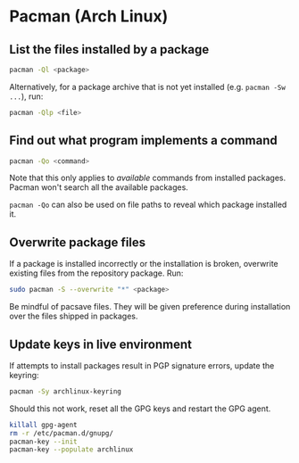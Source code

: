 # Pacman (Arch Linux)

## List the files installed by a package

```sh
pacman -Ql <package>
```

Alternatively, for a package archive that is not yet installed (e.g. `pacman
-Sw ...`), run:
```sh
pacman -Qlp <file>
```

## Find out what program implements a command

```sh
pacman -Qo <command>
```

Note that this only applies to *available* commands from installed packages.
Pacman won't search all the available packages.

`pacman -Qo` can also be used on file paths to reveal which package installed
it.

## Overwrite package files

If a package is installed incorrectly or the installation is broken, overwrite
existing files from the repository package. Run:
```sh
sudo pacman -S --overwrite "*" <package>
```

Be mindful of pacsave files. They will be given preference during installation
over the files shipped in packages.

## Update keys in live environment

If attempts to install packages result in PGP signature errors, update the
keyring:
```sh
pacman -Sy archlinux-keyring
```

Should this not work, reset all the GPG keys and restart the GPG agent.
```sh
killall gpg-agent
rm -r /etc/pacman.d/gnupg/
pacman-key --init
pacman-key --populate archlinux
```
